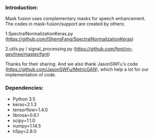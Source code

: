 ### Introduction:
Mask fusion  uses complementary masks for speech enhancement.  
The codes in mask-fusion/support are created by others:

1.SpectralNormalizationKeras.py (https://github.com/IShengFang/SpectralNormalizationKeras)

2.utils.py / signal_processing.py (https://github.com/fgnt/nn-gev/tree/master/fgnt)

Thanks for their sharing. And we also thank JasonSWFu's code (https://github.com/JasonSWFu/MetricGAN), which help a lot for our implementation of code.
 
### Dependencies:
* Python 3.5
* keras=2.1.3
* tensorflow=1.4.0
* librosa=0.6.1
* scipy=1.1.0
* numpy=1.14.5
* h5py=2.8.0


